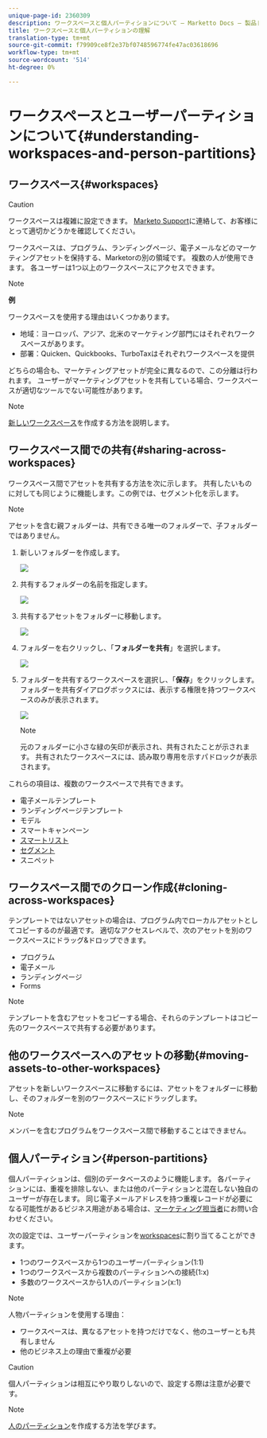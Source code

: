 ```yaml
---
unique-page-id: 2360309
description: ワークスペースと個人パーティションについて — Marketto Docs — 製品ドキュメント
title: ワークスペースと個人パーティションの理解
translation-type: tm+mt
source-git-commit: f79909ce8f2e37bf0748596774fe47ac03618696
workflow-type: tm+mt
source-wordcount: '514'
ht-degree: 0%

---
```



# ワークスペースとユーザーパーティションについて{#understanding-workspaces-and-person-partitions}

## ワークスペース{#workspaces}

>[!CAUTION]
>
>ワークスペースは複雑に設定できます。 [Marketo Support](https://nation.marketo.com/t5/Support/ct-p/Support)に連絡して、お客様にとって適切かどうかを確認してください。

ワークスペースは、プログラム、ランディングページ、電子メールなどのマーケティングアセットを保持する、Marketorの別の領域です。 複数の人が使用できます。 各ユーザーは1つ以上のワークスペースにアクセスできます。

>[!NOTE]
>
>**例**
>
>ワークスペースを使用する理由はいくつかあります。
>
>* 地域：ヨーロッパ、アジア、北米のマーケティング部門にはそれぞれワークスペースがあります。
>* 部署：Quicken、Quickbooks、TurboTaxはそれぞれワークスペースを提供

>
>
どちらの場合も、マーケティングアセットが完全に異なるので、この分離は行われます。 ユーザーがマーケティングアセットを共有している場合、ワークスペースが適切なツールでない可能性があります。

>[!NOTE]
>
>[新しいワークスペース](/help/marketo/product-docs/administration/workspaces-and-person-partitions/create-a-new-workspace.md)を作成する方法を説明します。

## ワークスペース間での共有{#sharing-across-workspaces}

ワークスペース間でアセットを共有する方法を次に示します。 共有したいものに対しても同じように機能します。この例では、セグメント化を示します。

>[!NOTE]
>
>アセットを含む親フォルダーは、共有できる唯一のフォルダーで、子フォルダーではありません。

1. 新しいフォルダーを作成します。

   ![](assets/one.png)

1. 共有するフォルダーの名前を指定します。

   ![](assets/two.png)

1. 共有するアセットをフォルダーに移動します。

   ![](assets/three.png)

1. フォルダーを右クリックし、「**フォルダーを共有**」を選択します。

   ![](assets/four.png)

1. フォルダーを共有するワークスペースを選択し、「**保存**」をクリックします。 フォルダーを共有ダイアログボックスには、表示する権限を持つワークスペースのみが表示されます。

   ![](assets/image2015-5-27-11-3a6-3a40.png)

   >[!NOTE]
   >
   >元のフォルダーに小さな緑の矢印が表示され、共有されたことが示されます。 共有されたワークスペースには、読み取り専用を示すパドロックが表示されます。

これらの項目は、複数のワークスペースで共有できます。

* 電子メールテンプレート
* ランディングページテンプレート
* モデル
* スマートキャンペーン
* [スマートリスト](/help/marketo/product-docs/core-marketo-concepts/smart-lists-and-static-lists/using-smart-lists/reference-a-list-or-smart-list-across-workspaces.md)
* [セグメント](/help/marketo/product-docs/administration/workspaces-and-person-partitions/share-segmentations-across-workspaces-and-partitions.md)
* スニペット

## ワークスペース間でのクローン作成{#cloning-across-workspaces}

テンプレートではないアセットの場合は、プログラム内でローカルアセットとしてコピーするのが最適です。  適切なアクセスレベルで、次のアセットを別のワークスペースにドラッグ&amp;ドロップできます。

* プログラム
* 電子メール
* ランディングページ
* Forms

>[!NOTE]
>
>テンプレートを含むアセットをコピーする場合、それらのテンプレートはコピー先のワークスペースで共有する必要があります。

## 他のワークスペースへのアセットの移動{#moving-assets-to-other-workspaces}

アセットを新しいワークスペースに移動するには、アセットをフォルダーに移動し、そのフォルダーを別のワークスペースにドラッグします。

>[!NOTE]
>
>メンバーを含むプログラムをワークスペース間で移動することはできません。

## 個人パーティション{#person-partitions}

個人パーティションは、個別のデータベースのように機能します。 各パーティションには、重複を排除しない、または他のパーティションと混在しない独自のユーザーが存在します。 同じ電子メールアドレスを持つ重複レコードが必要になる可能性があるビジネス用途がある場合は、[マーケティング担当者](https://nation.marketo.com/t5/Support/ct-p/Support)にお問い合わせください。

次の設定では、ユーザーパーティションを[workspaces](create-a-new-workspace.md)に割り当てることができます。

* 1つのワークスペースから1つのユーザーパーティション(1:1)
* 1つのワークスペースから複数のパーティションへの接続(1:x)
* 多数のワークスペースから1人のパーティション(x:1)

>[!NOTE]
>
>人物パーティションを使用する理由：
>
>* ワークスペースは、異なるアセットを持つだけでなく、他のユーザーとも共有しません
>* 他のビジネス上の理由で重複が必要


>[!CAUTION]
>
>個人パーティションは相互にやり取りしないので、設定する際は注意が必要です。

>[!NOTE]
>
>[人のパーティション](/help/marketo/product-docs/administration/workspaces-and-person-partitions/create-a-person-partition.md)を作成する方法を学びます。
